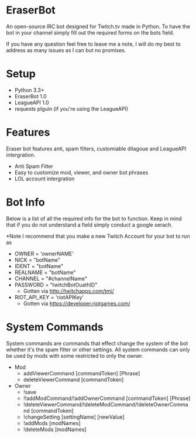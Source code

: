 # EraserBot
An open-source IRC bot designed for Twitch.tv made in Python. To have the bot in your channel simply fill out the required forms on the bots field.

If you have any question feel free to leave me a note, I will do my best to address as many issues as I can but no promises.

# Setup
- Python 3.3+
- EraserBot 1.0
- LeagueAPI 1.0
- requests plguin (if you're using the LeagueAPI)

# Features
Eraser bot features anti, spam filters, customiable dilagoue and LeagueAPI intergration.

- Anti Spam Filter
- Easy to customize mod, viewer, and owner bot phrases
- LOL account intergration

# Bot Info
Below is a list of all the required info for the bot to function. Keep in mind that if you do not understand a field simply conduct a google serach.

*Note I recommend that you make a new Twitch Account for your bot to run as
- OWNER = 'ownerNAME'
- NICK = "botName"
- IDENT = "botName"
- REALNAME = "botName"
- CHANNEL = "#channelName"
- PASSWORD = "twitchBotOuathID"
  - Gotten via http://twitchapps.com/tmi/
- RIOT_API_KEY = 'riotAPIKey'
  - Gotten via https://developer.riotgames.com/ 

# System Commands
System commands are commands that effect change the system of the bot whether it's the spam filter or other settings. All system commands can only be used by mods with some restricted to only the owner.

- Mod
  - addViewerCommand [commandToken] [Phrase]
  - deleteViewerCommand [commandToken]
- Owner
  - !save
  - !!addModCommand/!addOwnerCommand [commandToken] [Phrase]
  - !deleteViewerCommand/!deleteModCommand/!deleteOwnerCommand [commandToken]
  - !changeSetting [settingName] [newValue]
  - !addMods [modNames]
  - !deleteMods [modNames]
